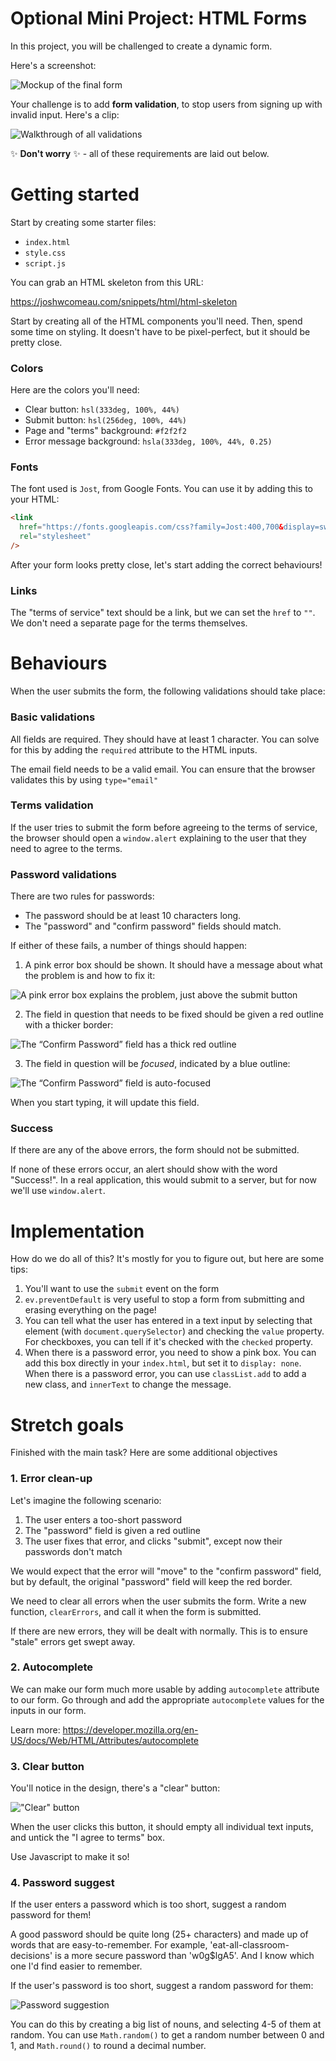 # Optional Mini Project: HTML Forms

In this project, you will be challenged to create a dynamic form.

Here's a screenshot:

![Mockup of the final form](./assets/mockup.png)

Your challenge is to add **form validation**, to stop users from signing up with invalid input. Here's a clip:

![Walkthrough of all validations](./assets/validations.gif)

✨ **Don't worry** ✨ - all of these requirements are laid out below.

# Getting started

Start by creating some starter files:

- `index.html`
- `style.css`
- `script.js`

You can grab an HTML skeleton from this URL:

https://joshwcomeau.com/snippets/html/html-skeleton

Start by creating all of the HTML components you'll need. Then, spend some time on styling. It doesn't have to be pixel-perfect, but it should be pretty close.

### Colors

Here are the colors you'll need:

- Clear button: `hsl(333deg, 100%, 44%)`
- Submit button: `hsl(256deg, 100%, 44%)`
- Page and "terms" background: `#f2f2f2`
- Error message background: `hsla(333deg, 100%, 44%, 0.25)`

### Fonts

The font used is `Jost`, from Google Fonts. You can use it by adding this to your HTML:

```html
<link
  href="https://fonts.googleapis.com/css?family=Jost:400,700&display=swap"
  rel="stylesheet"
/>
```

After your form looks pretty close, let's start adding the correct behaviours!

### Links

The "terms of service" text should be a link, but we can set the `href` to `""`. We don't need a separate page for the terms themselves.

# Behaviours

When the user submits the form, the following validations should take place:

### Basic validations

All fields are required. They should have at least 1 character. You can solve for this by adding the `required` attribute to the HTML inputs.

The email field needs to be a valid email. You can ensure that the browser validates this by using `type="email"`

### Terms validation

If the user tries to submit the form before agreeing to the terms of service, the browser should open a `window.alert` explaining to the user that they need to agree to the terms.

### Password validations

There are two rules for passwords:

- The password should be at least 10 characters long.
- The "password" and "confirm password" fields should match.

If either of these fails, a number of things should happen:

1. A pink error box should be shown. It should have a message about what the problem is and how to fix it:

![A pink error box explains the problem, just above the submit button](./assets/error-box.png)

2. The field in question that needs to be fixed should be given a red outline with a thicker border:

![The “Confirm Password” field has a thick red outline](./assets/input-highlight.png)

3. The field in question will be _focused_, indicated by a blue outline:

![The “Confirm Password” field is auto-focused](./assets/focused.png)

When you start typing, it will update this field.

### Success

If there are any of the above errors, the form should not be submitted.

If none of these errors occur, an alert should show with the word "Success!". In a real application, this would submit to a server, but for now we'll use `window.alert`.

# Implementation

How do we do all of this? It's mostly for you to figure out, but here are some tips:

1. You'll want to use the `submit` event on the form
2. `ev.preventDefault` is very useful to stop a form from submitting and erasing everything on the page!
3. You can tell what the user has entered in a text input by selecting that element (with `document.querySelector`) and checking the `value` property. For checkboxes, you can tell if it's checked with the `checked` property.
4. When there is a password error, you need to show a pink box. You can add this box directly in your `index.html`, but set it to `display: none`. When there is a password error, you can use `classList.add` to add a new class, and `innerText` to change the message.

# Stretch goals

Finished with the main task? Here are some additional objectives

### 1. Error clean-up

Let's imagine the following scenario:

1. The user enters a too-short password
2. The "password" field is given a red outline
3. The user fixes that error, and clicks "submit", except now their passwords don't match

We would expect that the error will "move" to the "confirm password" field, but by default, the original "password" field will keep the red border.

We need to clear all errors when the user submits the form. Write a new function, `clearErrors`, and call it when the form is submitted.

If there are new errors, they will be dealt with normally. This is to ensure "stale" errors get swept away.

### 2. Autocomplete

We can make our form much more usable by adding `autocomplete` attribute to our form. Go through and add the appropriate `autocomplete` values for the inputs in our form.

Learn more: https://developer.mozilla.org/en-US/docs/Web/HTML/Attributes/autocomplete

### 3. Clear button

You'll notice in the design, there's a "clear" button:

!["Clear" button](./assets/clear.png)

When the user clicks this button, it should empty all individual text inputs, and untick the "I agree to terms" box.

Use Javascript to make it so!

### 4. Password suggest

If the user enters a password which is too short, suggest a random password for them!

A good password should be quite long (25+ characters) and made up of words that are easy-to-remember. For example, 'eat-all-classroom-decisions' is a more secure password than 'w0g\$lgA5'. And I know which one I'd find easier to remember.

If the user's password is too short, suggest a random password for them:

![Password suggestion](./assets/suggestion.png)

You can do this by creating a big list of nouns, and selecting 4-5 of them at random. You can use `Math.random()` to get a random number between 0 and 1, and `Math.round()` to round a decimal number.
